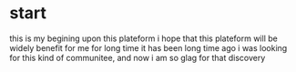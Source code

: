 # start
this is my begining upon this plateform
i hope that this plateform will be widely benefit for me for long time
it has been long time ago i was looking for this kind of communitee, and now i am so glag for that discovery
